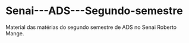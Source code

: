 # Senai---ADS---Segundo-semestre
Material das matérias do segundo semestre de ADS no Senai Roberto Mange.
